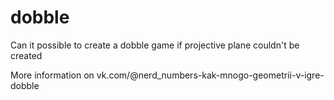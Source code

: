 # dobble
Can it possible to create a dobble game if projective plane couldn't be created

More information on vk.com/@nerd_numbers-kak-mnogo-geometrii-v-igre-dobble
